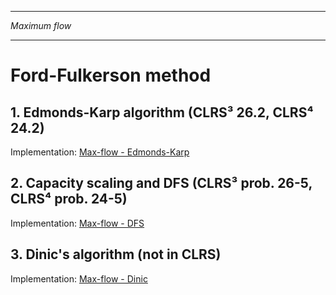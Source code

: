 _________________________________________
*Maximum flow*
_________________________________________

# Ford-Fulkerson method

## 1. Edmonds-Karp algorithm (CLRS³ 26.2, CLRS⁴ 24.2)

Implementation: [Max-flow - Edmonds-Karp](https://github.com/pl3onasm/AADS/blob/main/algorithms/graphs/MF-ford-fulkerson/ffm-1.c)

## 2. Capacity scaling and DFS (CLRS³ prob. 26-5, CLRS⁴ prob. 24-5)

Implementation: [Max-flow - DFS](https://github.com/pl3onasm/AADS/blob/main/algorithms/graphs/MF-ford-fulkerson/ffm-2.c)

## 3. Dinic's algorithm (not in CLRS)

Implementation: [Max-flow - Dinic](https://github.com/pl3onasm/AADS/blob/main/algorithms/graphs/MF-ford-fulkerson/ffm-3.c)
